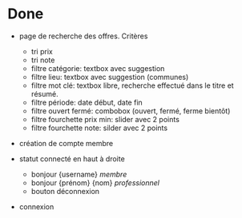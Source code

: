 # Done

- page de recherche des offres. Critères
  - tri prix
  - tri note
  - filtre catégorie: textbox avec suggestion
  - filtre lieu: textbox avec suggestion (communes)
  - filtre mot clé: textbox libre, recherche effectué dans le titre et résumé.
  - filtre période: date début, date fin
  - filtre ouvert fermé: combobox (ouvert, fermé, ferme bientôt)
  - filtre fourchette prix min: slider avec 2 points
  - filtre fourchette note: silder avec 2 points

- création de compte membre

- statut connecté en haut à droite
  - bonjour {username} *membre*
  - bonjour {prénom} {nom} *professionnel*
  - bouton déconnexion

- connexion
